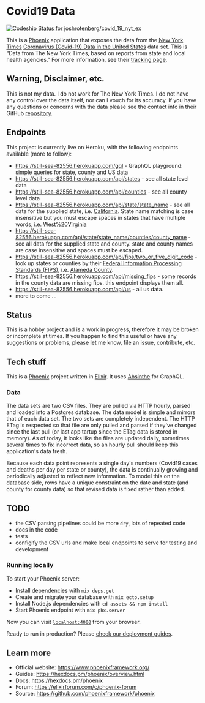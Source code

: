 # Covid19 Data 

[![Codeship Status for joshrotenberg/covid_19_nyt_ex](https://app.codeship.com/projects/30eb8070-5e6d-0138-d631-1a5231b0cb5f/status?branch=master)](https://app.codeship.com/projects/392339)

This is a [Phoenix][0] application that exposes the data from the [New York Times][1] [Coronavirus (Covid-19) Data in the United States][2] data set. This is “Data from The New York Times, based on reports from state and local health agencies.” For more information, see their [tracking page][3].

## Warning, Disclaimer, etc.

This is not my data. I do not work for The New York Times. I do not have any control over the data itself, nor can I vouch for its accuracy. If you have any questions or concerns with the data please see the contact info in their GitHub [repository][2].

## Endpoints

This project is currently live on Heroku, with the following endpoints available (more to follow):
 * https://still-sea-82556.herokuapp.com/gql - GraphQL playground: simple queries for state, county and US data
 * https://still-sea-82556.herokuapp.com/api/states - see all state level data
 * https://still-sea-82556.herokuapp.com/api/counties - see all county level data
 * https://still-sea-82556.herokuapp.com/api/state/state_name - see all data for the supplied state, i.e. [California][4]. State name matching is case insensitive but you must escape spaces in states that have multiple words, i.e. [West%20Virginia][5]
 * https://still-sea-82556.herokuapp.com/api/state/state_name/counties/county_name - see all data for the supplied state and county. state and county names are case insensitive and spaces must be escaped.
 * https://still-sea-82556.herokuapp.com/api/fips/two_or_five_digit_code - look up states or counties by their [Federal Information Processing Standards (FIPS)][6], i.e. [Alameda County][7].
 * https://still-sea-82556.herokuapp.com/api/missing_fips - some records in the county data are missing fips. this endpoint displays them all.
 * https://still-sea-82556.herokuapp.com/api/us - all us data.
 * more to come ...

## Status

This is a hobby project and is a work in progress, therefore it may be broken or incomplete at times. If you happen to find this useful or have any suggestions or problems, please let me know, file an issue, contribute, etc.

## Tech stuff

This is a [Phoenix][0] project written in [Elixir][8]. It uses [Absinthe][9] for GraphQL.

### Data

The data sets are two CSV files. They are pulled via HTTP hourly, parsed and loaded into a Postgres database. The data model is simple and mirrors that of each data set. The two sets are completely independent. The HTTP ETag is respected so that file are only pulled and parsed if they've changed since the last pull (or last app tartup since the ETag data is stored in memory). As of today, it looks like the files are updated daily, sometimes several times to fix incorrect data, so an hourly pull should keep this application's data fresh.

Because each data point represents a single day's numbers (Covid19 cases and deaths per day per state or county), the data is continually growing and periodically adjusted to reflect new information. To model this on the database side, rows have a unique constraint on the date and state (and county for county data) so that revised data is fixed rather than added. 


## TODO

* the CSV parsing pipelines could be more `dry`, lots of repeated code
* docs in the code
* tests
* configify the CSV urls and make local endpoints to serve for testing and development

### Running locally

To start your Phoenix server:

  * Install dependencies with `mix deps.get`
  * Create and migrate your database with `mix ecto.setup`
  * Install Node.js dependencies with `cd assets && npm install`
  * Start Phoenix endpoint with `mix phx.server`

Now you can visit [`localhost:4000`](http://localhost:4000) from your browser.

Ready to run in production? Please [check our deployment guides](https://hexdocs.pm/phoenix/deployment.html).

## Learn more

  * Official website: https://www.phoenixframework.org/
  * Guides: https://hexdocs.pm/phoenix/overview.html
  * Docs: https://hexdocs.pm/phoenix
  * Forum: https://elixirforum.com/c/phoenix-forum
  * Source: https://github.com/phoenixframework/phoenix

[0]: https://www.phoenixframework.org
[1]: https://nytimes.com
[2]: https://github.com/nytimes/covid-19-data
[3]: https://www.nytimes.com/interactive/2020/us/coronavirus-us-cases.html
[4]: https://still-sea-82556.herokuapp.com/api/state/california
[5]: https://still-sea-82556.herokuapp.com/api/state/west%20virginia
[6]: https://en.wikipedia.org/wiki/Federal_Information_Processing_Standards
[7]: https://still-sea-82556.herokuapp.com/api/fips/06001
[8]: https://elixir-lang.org
[9]: https://absinthe-graphql.org
